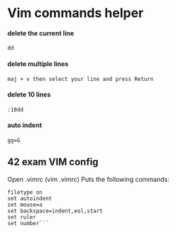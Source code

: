 # Vim commands helper

#### delete the current line
```dd```

#### delete multiple lines
```maj + v then select your line and press Return```

#### delete 10 lines
```:10dd```

#### auto indent
```gg=G```


## 42 exam VIM config
Open .vimrc (vim .vimrc)
Puts the following commands:
```syntax on
filetype on
set autoindent
set mouse=a
set backspace=indent,eol,start
set ruler
set number```
